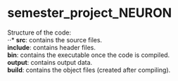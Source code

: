 # semester_project_NEURON
Structure of the code:  
⋅⋅* **src**: contains the source files.  
 **include**: contains header files.  
 **bin**: contains the executable once the code is compiled.  
 **output**: contains output data.  
 **build**: contains the object files (created after compiling).  

